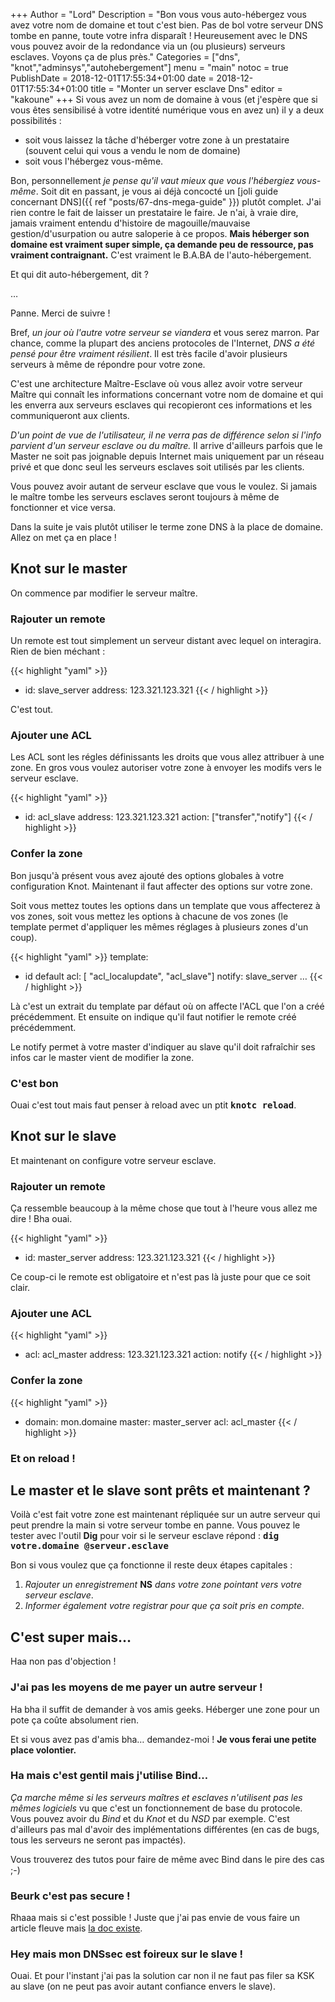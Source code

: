 +++
Author = "Lord"
Description = "Bon vous vous auto-hébergez vous avez votre nom de domaine et tout c'est bien. Pas de bol votre serveur DNS tombe en panne, toute votre infra disparaît ! Heureusement avec le DNS vous pouvez avoir de la redondance via un (ou plusieurs) serveurs esclaves. Voyons ça de plus près."
Categories = ["dns", "knot","adminsys","autohebergement"]
menu = "main"
notoc = true
PublishDate = 2018-12-01T17:55:34+01:00
date = 2018-12-01T17:55:34+01:00
title = "Monter un server esclave Dns"
editor = "kakoune"
+++
Si vous avez un nom de domaine à vous (et j'espère que si vous êtes sensibilisé à votre identité numérique vous en avez un) il y a deux possibilités :

  - soit vous laissez la tâche d'héberger votre zone à un prestataire (souvent celui qui vous a vendu le nom de domaine)
  - soit vous l'hébergez vous-même.

Bon, personnellement *je pense qu'il vaut mieux que vous l'hébergiez vous-même*.
Soit dit en passant, je vous ai déjà concocté un [joli guide concernant DNS]({{ ref "posts/67-dns-mega-guide" }}) plutôt complet.
J'ai rien contre le fait de laisser un prestataire le faire.
Je n'ai, à vraie dire, jamais vraiment entendu d'histoire de magouille/mauvaise gestion/d'usurpation ou autre saloperie à ce propos.
**Mais héberger son domaine est vraiment super simple, ça demande peu de ressource, pas vraiment contraignant.**
C'est vraiment le B.A.BA de l'auto-hébergement.


Et qui dit auto-hébergement, dit ?

…

Panne.
Merci de suivre !

Bref, *un jour où l'autre votre serveur se viandera* et vous serez marron.
Par chance, comme la plupart des anciens protocoles de l'Internet, *DNS a été pensé pour être vraiment résilient*.
Il est très facile d'avoir plusieurs serveurs à même de répondre pour votre zone.

C'est une architecture Maître-Esclave où vous allez avoir votre serveur Maître qui connaît les informations concernant votre nom de domaine et qui les enverra aux serveurs esclaves qui recopieront ces informations et les communiqueront aux clients.

*D'un point de vue de l'utilisateur, il ne verra pas de différence selon si l'info parvient d'un serveur esclave ou du maître.*
Il arrive d'ailleurs parfois que le Master ne soit pas joignable depuis Internet mais uniquement par un réseau privé et que donc seul les serveurs esclaves soit utilisés par les clients.

Vous pouvez avoir autant de serveur esclave que vous le voulez.
Si jamais le maître tombe les serveurs esclaves seront toujours à même de fonctionner et vice versa.

Dans la suite je vais plutôt utiliser le terme zone DNS à la place de domaine.
Allez on met ça en place !

## Knot sur le master
On commence par modifier le serveur maître.

### Rajouter un remote

Un remote est tout simplement un serveur distant avec lequel on interagira.
Rien de bien méchant : 

{{< highlight "yaml" >}}
- id: slave_server
    address: 123.321.123.321
{{< / highlight >}}

C'est tout.

### Ajouter une ACL

Les ACL sont les régles définissants les droits que vous allez attribuer à une zone.
En gros vous voulez autoriser votre zone à envoyer les modifs vers le serveur esclave.

{{< highlight "yaml" >}}
  - id: acl_slave
    address: 123.321.123.321
    action: ["transfer","notify"]
{{< / highlight >}}

### Confer la zone

Bon jusqu'à présent vous avez ajouté des options globales à votre configuration Knot.
Maintenant il faut affecter des options sur votre zone.

Soit vous mettez toutes les options dans un template que vous affecterez à vos zones, soit vous mettez les options à chacune de vos zones (le template permet d'appliquer les mêmes réglages à plusieurs zones d'un coup).

{{< highlight "yaml" >}}
template:
  - id default
  acl: [ "acl_localupdate", "acl_slave"]
  notify: slave_server
  …
{{< / highlight >}}

Là c'est un extrait du template par défaut où on affecte l'ACL que l'on a créé précédemment.
Et ensuite on indique qu'il faut notifier le remote créé précédemment.

Le notify permet à votre master d'indiquer au slave qu'il doit rafraîchir ses infos car le master vient de modifier la zone.

### C'est bon
Ouai c'est tout mais faut penser à reload avec un ptit **<samp>knotc reload</samp>**.


## Knot sur le slave
Et maintenant on configure votre serveur esclave.

### Rajouter un remote

Ça ressemble beaucoup à la même chose que tout à l'heure vous allez me dire !
Bha ouai.

{{< highlight "yaml" >}}
- id: master_server
    address: 123.321.123.321
{{< / highlight >}}

Ce coup-ci le remote est obligatoire et n'est pas là juste pour que ce soit clair.

### Ajouter une ACL
{{< highlight "yaml" >}}
  - acl: acl_master
    address: 123.321.123.321
    action: notify
{{< / highlight >}}

### Confer la zone
{{< highlight "yaml" >}}
  - domain: mon.domaine
    master: master_server
    acl: acl_master
{{< / highlight >}}
    

### Et on reload !

## Le master et le slave sont prêts et maintenant ?

Voilà c'est fait votre zone est maintenant répliquée sur un autre serveur qui peut prendre la main si votre serveur tombe en panne.
Vous pouvez le tester avec l'outil **Dig** pour voir si le serveur esclave répond : **<samp>dig votre.domaine @serveur.esclave</samp>**

Bon si vous voulez que ça fonctionne il reste deux étapes capitales : 

  1. *Rajouter un enregistrement* **NS** *dans votre zone pointant vers votre serveur esclave*.
  2. *Informer également votre registrar pour que ça soit pris en compte*.

## C'est super mais…
Haa non pas d'objection !

### J'ai pas les moyens de me payer un autre serveur !
Ha bha il suffit de demander à vos amis geeks.
Héberger une zone pour un pote ça coûte absolument rien.

Et si vous avez pas d'amis bha… demandez-moi !
**Je vous ferai une petite place volontier.**

### Ha mais c'est gentil mais j'utilise Bind…
*Ça marche même si les serveurs maîtres et esclaves n'utilisent pas les mêmes logiciels* vu que c'est un fonctionnement de base du protocole.
Vous pouvez avoir du *Bind* et du *Knot* et du *NSD* par exemple.
C'est d'ailleurs pas mal d'avoir des implémentations différentes (en cas de bugs, tous les serveurs ne seront pas impactés).

Vous trouverez des tutos pour faire de même avec Bind dans le pire des cas ;-)

### Beurk c'est pas secure !
Rhaaa mais si c'est possible !
Juste que j'ai pas envie de vous faire un article fleuve mais [la doc existe](https://www.knot-dns.cz/docs/2.7/singlehtml/#slave-zone).

### Hey mais mon DNSsec est foireux sur le slave !
Ouai.
Et pour l'instant j'ai pas la solution car non il ne faut pas filer sa KSK au slave (on ne peut pas avoir autant confiance envers le slave).
